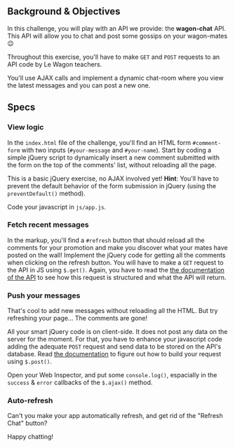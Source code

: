 ## Background & Objectives

In this challenge, you will play with an API we provide: the **wagon-chat** API.
This API will allow you to chat and post some gossips on your wagon-mates 😉

Throughout this exercise, you'll have to make `GET` and `POST` requests to an API code by Le Wagon teachers.

You'll use AJAX calls and implement a dynamic chat-room where you view the latest messages and you can post a new one.

## Specs

### View logic

In the `index.html` file of the challenge, you'll find an HTML form `#comment-form` with two inputs (`#your-message` and `#your-name`). Start by coding a simple jQuery script to dynamically insert a new comment submitted with the form on the top of the comments' list, without reloading all the page.

This is a basic jQuery exercise, no AJAX involved yet! **Hint**: You'll have to prevent the default behavior of the form submission in jQuery (using the `preventDefault()` method).

Code your javascript in `js/app.js`.

### Fetch recent messages

In the markup, you'll find a `#refresh` button that should reload all the comments for your promotion and make you discover what your mates have posted on the wall! Implement the jQuery code for getting all the comments when clicking on the refresh button. You will have to make a `GET` request to the API in JS using `$.get()`. Again, you have to read the [the documentation of the API](https://github.com/lewagon/wagon-chat-api/blob/master/README.md) to see how this request is structured and what the API will return.

### Push your messages

That's cool to add new messages without reloading all the HTML. But try refreshing your page... The comments are gone!

All your smart jQuery code is on client-side. It does not post any data on the server for the moment. For that, you have to enhance your javascript code adding the adequate `POST` request and send data to be stored on the API's database. Read [the documentation](https://github.com/lewagon/wagon-chat-api/blob/master/README.md) to figure out how to build your request using `$.post()`.

Open your Web Inspector, and put some `console.log()`, espacially in the `success` & `error` callbacks of the `$.ajax()` method.

### Auto-refresh

Can't you make your app automatically refresh, and get rid of the "Refresh Chat" button?

Happy chatting!
